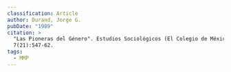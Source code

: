 ```yaml
---
classification: Article
author: Durand, Jorge G.
pubDate: "1989"
citation: >
  "Las Pioneras del Género". Estudios Sociológicos (El Colegio de México)
  7(21):547-62.
tags:
  - MMP
---
```

